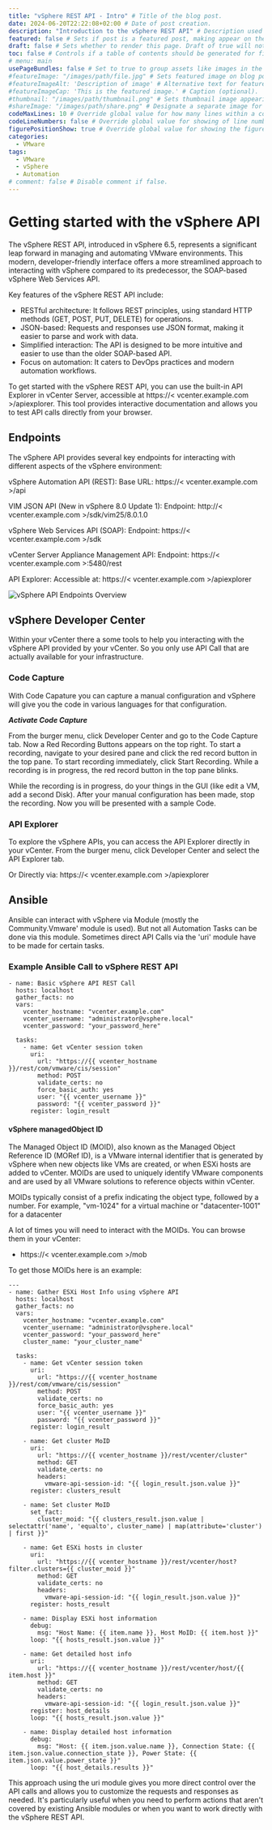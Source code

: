 ```yaml
---
title: "vSphere REST API - Intro" # Title of the blog post.
date: 2024-06-20T22:22:08+02:00 # Date of post creation.
description: "Introduction to the vSphere REST API" # Description used for search engine.
featured: false # Sets if post is a featured post, making appear on the home page side bar.
draft: false # Sets whether to render this page. Draft of true will not be rendered.
toc: false # Controls if a table of contents should be generated for first-level links automatically.
# menu: main
usePageBundles: false # Set to true to group assets like images in the same folder as this post.
#featureImage: "/images/path/file.jpg" # Sets featured image on blog post.
#featureImageAlt: 'Description of image' # Alternative text for featured image.
#featureImageCap: 'This is the featured image.' # Caption (optional).
#thumbnail: "/images/path/thumbnail.png" # Sets thumbnail image appearing inside card on homepage.
#shareImage: "/images/path/share.png" # Designate a separate image for social media sharing.
codeMaxLines: 10 # Override global value for how many lines within a code block before auto-collapsing.
codeLineNumbers: false # Override global value for showing of line numbers within code block.
figurePositionShow: true # Override global value for showing the figure label.
categories:
  - VMware
tags:
  - VMware 
  - vSphere
  - Automation
# comment: false # Disable comment if false.
---
```


# Getting started with the vSphere API
The vSphere REST API, introduced in vSphere 6.5, represents a significant leap forward in managing and automating VMware environments. This modern, developer-friendly interface offers a more streamlined approach to interacting with vSphere compared to its predecessor, the SOAP-based vSphere Web Services API.

Key features of the vSphere REST API include:

- RESTful architecture: It follows REST principles, using standard HTTP methods (GET, POST, PUT, DELETE) for operations.
- JSON-based: Requests and responses use JSON format, making it easier to parse and work with data.
- Simplified interaction: The API is designed to be more intuitive and easier to use than the older SOAP-based API.
- Focus on automation: It caters to DevOps practices and modern automation workflows.

To get started with the vSphere REST API, you can use the built-in API Explorer in vCenter Server, accessible at https://< vcenter.example.com >/apiexplorer. This tool provides interactive documentation and allows you to test API calls directly from your browser.

## Endpoints

The vSphere API provides several key endpoints for interacting with different aspects of the vSphere environment:

vSphere Automation API (REST):
Base URL: https://< vcenter.example.com >/api

VIM JSON API (New in vSphere 8.0 Update 1):
Endpoint: http://< vcenter.example.com >/sdk/vim25/8.0.1.0

vSphere Web Services API (SOAP):
Endpoint: https://< vcenter.example.com >/sdk

vCenter Server Appliance Management API:
Endpoint: https://< vcenter.example.com >:5480/rest

API Explorer:
Accessible at: https://< vcenter.example.com >/apiexplorer

![vSphere API Endpoints Overview](https://i.imgur.com/iP0EE4h.png)

## vSphere Developer Center

Within your vCenter there a some tools to help you interacting with the vSphere API provided by your vCenter. So you only use API Call that are actually available for your infrastructure.

### Code Capture

With Code Capature you can capture a manual configuration and vSphere will give you the code in various languages for that configuration.

***Activate Code Capture***

From the burger menu, click Developer Center and go to the Code Capture tab. Now a Red Recording Buttons appears on the top right. To start a recording, navigate to your desired pane and click the red record button in the top pane. To start recording immediately, click Start Recording.
While a recording is in progress, the red record button in the top pane blinks.

While the recording is in progress, do your things in the GUI (like edit a VM, add a second Disk). After your manual configuration has been made, stop the recording. Now you will be presented with a sample Code.

### API Explorer

To explore the vSphere APIs, you can access the API Explorer directly in your vCenter.
From the burger menu, click Developer Center and select the API Explorer tab.

Or Directly via: https://< vcenter.example.com >/apiexplorer

## Ansible

Ansible can interact with vSphere via Module (mostly the Community.Vmware' module is used). But not all Automation Tasks can be done via this module. Sometimes direct API Calls via the 'uri' module have to be made for certain tasks.

### Example Ansible Call to vSphere REST API

```
- name: Basic vSphere API REST Call
  hosts: localhost
  gather_facts: no
  vars:
    vcenter_hostname: "vcenter.example.com"
    vcenter_username: "administrator@vsphere.local"
    vcenter_password: "your_password_here"

  tasks:
    - name: Get vCenter session token
      uri:
        url: "https://{{ vcenter_hostname }}/rest/com/vmware/cis/session"
        method: POST
        validate_certs: no
        force_basic_auth: yes
        user: "{{ vcenter_username }}"
        password: "{{ vcenter_password }}"
      register: login_result
```

#### vSphere managedObject ID
The Managed Object ID (MOID), also known as the Managed Object Reference ID (MORef ID), is a VMware internal identifier that is generated by vSphere when new objects like VMs are created, or when ESXi hosts are added to vCenter. MOIDs are used to uniquely identify VMware components and are used by all VMware solutions to reference objects within vCenter.

MOIDs typically consist of a prefix indicating the object type, followed by a number. For example, "vm-1024" for a virtual machine or "datacenter-1001" for a datacenter

A lot of times you will need to interact with the MOIDs. You can browse them in your vCenter:

- https://< vcenter.example.com >/mob


To get those MOIDs here is an example:

```
---
- name: Gather ESXi Host Info using vSphere API
  hosts: localhost
  gather_facts: no
  vars:
    vcenter_hostname: "vcenter.example.com"
    vcenter_username: "administrator@vsphere.local"
    vcenter_password: "your_password_here"
    cluster_name: "your_cluster_name"

  tasks:
    - name: Get vCenter session token
      uri:
        url: "https://{{ vcenter_hostname }}/rest/com/vmware/cis/session"
        method: POST
        validate_certs: no
        force_basic_auth: yes
        user: "{{ vcenter_username }}"
        password: "{{ vcenter_password }}"
      register: login_result

    - name: Get cluster MoID
      uri:
        url: "https://{{ vcenter_hostname }}/rest/vcenter/cluster"
        method: GET
        validate_certs: no
        headers:
          vmware-api-session-id: "{{ login_result.json.value }}"
      register: clusters_result

    - name: Set cluster MoID
      set_fact:
        cluster_moid: "{{ clusters_result.json.value | selectattr('name', 'equalto', cluster_name) | map(attribute='cluster') | first }}"

    - name: Get ESXi hosts in cluster
      uri:
        url: "https://{{ vcenter_hostname }}/rest/vcenter/host?filter.clusters={{ cluster_moid }}"
        method: GET
        validate_certs: no
        headers:
          vmware-api-session-id: "{{ login_result.json.value }}"
      register: hosts_result

    - name: Display ESXi host information
      debug:
        msg: "Host Name: {{ item.name }}, Host MoID: {{ item.host }}"
      loop: "{{ hosts_result.json.value }}"

    - name: Get detailed host info
      uri:
        url: "https://{{ vcenter_hostname }}/rest/vcenter/host/{{ item.host }}"
        method: GET
        validate_certs: no
        headers:
          vmware-api-session-id: "{{ login_result.json.value }}"
      register: host_details
      loop: "{{ hosts_result.json.value }}"

    - name: Display detailed host information
      debug:
        msg: "Host: {{ item.json.value.name }}, Connection State: {{ item.json.value.connection_state }}, Power State: {{ item.json.value.power_state }}"
      loop: "{{ host_details.results }}"
```


This approach using the uri module gives you more direct control over the API calls and allows you to customize the requests and responses as needed. It's particularly useful when you need to perform actions that aren't covered by existing Ansible modules or when you want to work directly with the vSphere REST API.